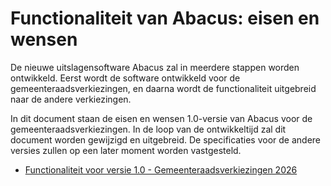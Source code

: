 # Functionaliteit van Abacus: eisen en wensen

De nieuwe uitslagensoftware Abacus zal in meerdere stappen worden ontwikkeld. Eerst wordt de software ontwikkeld voor de gemeenteraadsverkiezingen, en daarna wordt de functionaliteit uitgebreid naar de andere verkiezingen.

In dit document staan de eisen en wensen 1.0-versie van Abacus voor de gemeenteraadsverkiezingen.
In de loop van de ontwikkeltijd zal dit document worden gewijzigd en uitgebreid. De specificaties voor de andere versies zullen op een later moment worden vastgesteld.

- [Functionaliteit voor versie 1.0 - Gemeenteraadsverkiezingen 2026](versie-1.0-gr.md)
